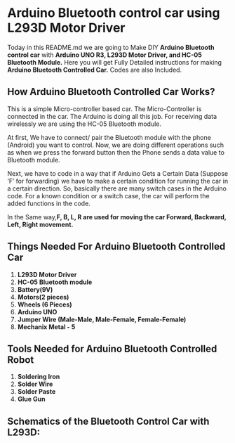 # **Arduino Bluetooth control car using L293D Motor Driver**
Today in this README.md we are going to Make DIY **Arduino Bluetooth control car** with **Arduino UNO R3, L293D Motor Driver, and HC-05 Bluetooth Module.** Here you will get Fully Detailed instructions for making **Arduino Bluetooth Controlled Car.** Codes are also Included.

## **How Arduino Bluetooth Controlled Car Works?**
This is a simple Micro-controller based car. The Micro-Controller is connected in the car. The Arduino is doing all this job. For receiving data wirelessly we are using the HC-05 Bluetooth module.

At first, We have to connect/ pair the Bluetooth module with the phone (Android) you want to control. Now, we are doing different operations such as when we press the forward button then the Phone sends a data value to Bluetooth module.

Next, we have to code in a way that if Arduino Gets a Certain Data (Suppose ‘F’ for forwarding) we have to make a certain condition for running the car in a certain direction. So, basically there are many switch cases in the Arduino code. For a known condition or a switch case, the car will perform the added functions in the code.

In the Same way,**F, B, L, R are used for moving the car Forward, Backward, Left, Right movement.**

## **Things Needed For Arduino Bluetooth Controlled Car**
1. **L293D Motor Driver**
2. **HC-05 Bluetooth module**
3. **Battery(9V)**
4. **Motors(2 pieces)**
5. **Wheels (6 Pieces)**
6. **Arduino UNO**
7. **Jumper Wire (Male-Male, Male-Female, Female-Female)**
8. **Mechanix Metal - 5**

## **Tools Needed for Arduino Bluetooth Controlled Robot**
1. **Soldering Iron**
2. **Solder Wire**
3. **Solder Paste**
4. **Glue Gun**

## **Schematics of the Bluetooth Control Car with L293D:**
